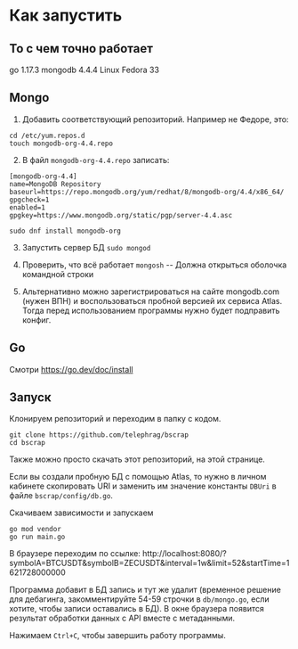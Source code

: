
# Как запустить

## То с чем точно работает
go 1.17.3
mongodb 4.4.4
Linux Fedora 33

## Mongo
1. Добавить соответствующий репозиторий. Например не Федоре, это:
```
cd /etc/yum.repos.d
touch mongodb-org-4.4.repo
```
2. В файл `mongodb-org-4.4.repo` записать: 
```
[mongodb-org-4.4]
name=MongoDB Repository
baseurl=https://repo.mongodb.org/yum/redhat/8/mongodb-org/4.4/x86_64/
gpgcheck=1
enabled=1
gpgkey=https://www.mongodb.org/static/pgp/server-4.4.asc
```
`sudo dnf install mongodb-org`

3. Запустить сервер БД
`sudo mongod`

4. Проверить, что всё работает
`mongosh` -- Должна открыться оболочка командной строки

5. Альтернативно можно зарегистрироваться на сайте mongodb.com (нужен ВПН) и воспользоваться пробной версией
их сервиса Atlas. Тогда перед использованием программы нужно будет подправить конфиг.

## Go
Смотри https://go.dev/doc/install

## Запуск
Клонируем репозиторий и переходим в папку с кодом.
```
git clone https://github.com/telephrag/bscrap
cd bscrap
``` 

Также можно просто скачать этот репозиторий, на этой странице.

Если вы создали пробную БД с помощью Atlas, то нужно в личном кабинете скопировать URI и заменить им значение константы 
`DBUri` в файле `bscrap/config/db.go`.

Скачиваем зависимости и запускаем
```
go mod vendor
go run main.go
``` 

В браузере переходим по ссылке: http://localhost:8080/?symbolA=BTCUSDT&symbolB=ZECUSDT&interval=1w&limit=52&startTime=1621728000000

Программа добавит в БД запись и тут же удалит (временное решение для дебагинга, закомментируйте 54-59 строчки в `db/mongo.go`, если хотите, чтобы записи оставались в БД). В окне браузера появится
результат обработки данных с API вместе с метаданными.

Нажимаем `Ctrl+C`, чтобы завершить работу программы.
